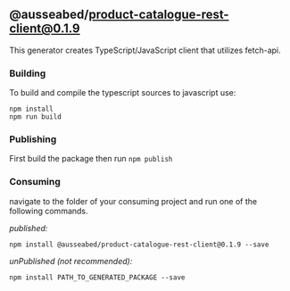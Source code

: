## @ausseabed/product-catalogue-rest-client@0.1.9

This generator creates TypeScript/JavaScript client that utilizes fetch-api. 

### Building

To build and compile the typescript sources to javascript use:
```
npm install
npm run build
```

### Publishing

First build the package then run ```npm publish```

### Consuming

navigate to the folder of your consuming project and run one of the following commands.

_published:_

```
npm install @ausseabed/product-catalogue-rest-client@0.1.9 --save
```

_unPublished (not recommended):_

```
npm install PATH_TO_GENERATED_PACKAGE --save

